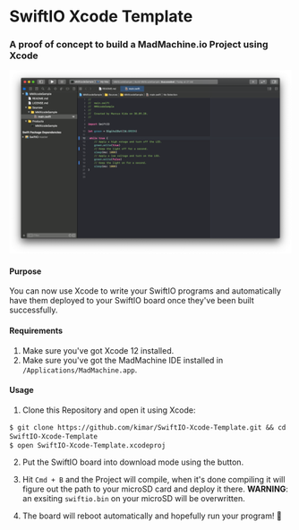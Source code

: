 # SwiftIO Xcode Template

### A proof of concept to build a MadMachine.io Project using Xcode

![Screenshot of Xcode](.meta/screenshot.png)

#### Purpose

You can now use Xcode to write your SwiftIO programs and automatically have them deployed to your SwiftIO board once they've been built successfully.

#### Requirements

1. Make sure you've got Xcode 12 installed.
2. Make sure you've got the MadMachine IDE installed in `/Applications/MadMachine.app`.

#### Usage

1. Clone this Repository and open it using Xcode:

```
$ git clone https://github.com/kimar/SwiftIO-Xcode-Template.git && cd SwiftIO-Xcode-Template
$ open SwiftIO-Xcode-Template.xcodeproj
```

2. Put the SwiftIO board into download mode using the button.

3. Hit `Cmd + B` and the Project will compile, when it's done compiling it will figure out the path to your microSD card and deploy it there. **WARNING**: an exsiting `swiftio.bin` on your microSD will be overwritten.

4. The board will reboot automatically and hopefully run your program! 🎉 

